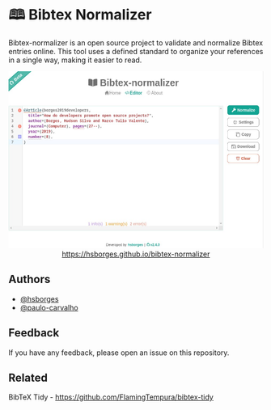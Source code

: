 # 🕮 Bibtex Normalizer

Bibtex-normalizer is an open source project to validate and normalize Bibtex entries online. This tool uses a defined standard to organize your references in a single way, making it easier to read.

<p align="center">
<img src="public/images/screenshot.png" height="350px" />
<a href="https://hsborges.github.io/bibtex-normalizer">https://hsborges.github.io/bibtex-normalizer</a>
</p>

## Authors

- [@hsborges](https://www.github.com/hsborges)
- [@paulo-carvalho](https://www.github.com/paulo-carvalho)

## Feedback

If you have any feedback, please open an issue on this repository.

## Related

BibTeX Tidy - https://github.com/FlamingTempura/bibtex-tidy
